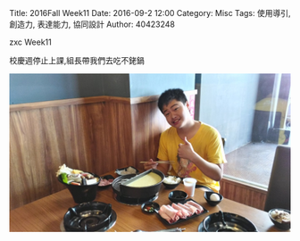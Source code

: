 Title: 2016Fall Week11
Date: 2016-09-2 12:00
Category: Misc
Tags: 使用導引, 創造力, 表達能力, 協同設計
Author: 40423248

zxc Week11

校慶週停止上課,組長帶我們去吃不銠鍋

<img src="./../data/Week11 hot pot.jpg" width= "800" />